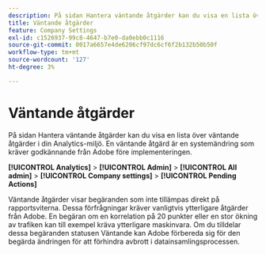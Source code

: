 ```yaml
---
description: På sidan Hantera väntande åtgärder kan du visa en lista över väntande åtgärder i din Analytics-miljö. En väntande åtgärd är en systemändring som kräver godkännande från Adobe före implementeringen.
title: Väntande åtgärder
feature: Company Settings
exl-id: c1526937-99c8-4647-b7e0-da0ebb0c1116
source-git-commit: 0017a6657e4de6206cf97dc6cf6f2b132b50b50f
workflow-type: tm+mt
source-wordcount: '127'
ht-degree: 3%

---
```


# Väntande åtgärder

På sidan Hantera väntande åtgärder kan du visa en lista över väntande åtgärder i din Analytics-miljö. En väntande åtgärd är en systemändring som kräver godkännande från Adobe före implementeringen.

**[!UICONTROL Analytics]** > **[!UICONTROL Admin]** > **[!UICONTROL All admin]** > **[!UICONTROL Company settings]** > **[!UICONTROL Pending Actions]**

Väntande åtgärder visar begäranden som inte tillämpas direkt på rapportsviterna. Dessa förfrågningar kräver vanligtvis ytterligare åtgärder från Adobe. En begäran om en korrelation på 20 punkter eller en stor ökning av trafiken kan till exempel kräva ytterligare maskinvara. Om du tilldelar dessa begäranden statusen Väntande kan Adobe förbereda sig för den begärda ändringen för att förhindra avbrott i datainsamlingsprocessen.
